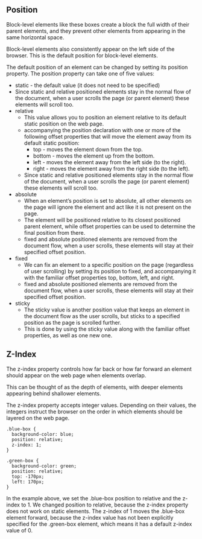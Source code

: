 ## Position

Block-level elements like these boxes create a block the full width of their parent elements, and they prevent other elements from appearing in the same horizontal space.

Block-level elements also consistently appear on the left side of the browser. This is the default position for block-level elements.

The default position of an element can be changed by setting its position property. The position property can take one of five values:

- static - the default value (it does not need to be specified)
-   Since static and relative positioned elements stay in the normal flow of the document, when a user scrolls the page (or parent element) these elements will scroll too.
- relative
  - This value allows you to position an element relative to its default static position on the web page. 
  - accompanying the position declaration with one or more of the following offset properties that will move the element away from its default static position:
    - top - moves the element down from the top.
    - bottom - moves the element up from the bottom.
    - left - moves the element away from the left side (to the right).
    - right - moves the element away from the right side (to the left).
  - Since static and relative positioned elements stay in the normal flow of the document, when a user scrolls the page (or parent element) these elements will scroll too.
- absolute
  - When an element’s position is set to absolute, all other elements on the page will ignore the element and act like it is not present on the page. 
  - The element will be positioned relative to its closest positioned parent element, while offset properties can be used to determine the final position from there.
  - fixed and absolute positioned elements are removed from the document flow, when a user scrolls, these elements will stay at their specified offset position.
- fixed
  - We can fix an element to a specific position on the page (regardless of user scrolling) by setting its position to fixed, and accompanying it with the familiar offset properties top, bottom, left, and right.
  - fixed and absolute positioned elements are removed from the document flow, when a user scrolls, these elements will stay at their specified offset position.
- sticky
  - The sticky value is another position value that keeps an element in the document flow as the user scrolls, but sticks to a specified position as the page is scrolled further.
  - This is done by using the sticky value along with the familiar offset properties, as well as one new one. 


## Z-Index

The z-index property controls how far back or how far forward an element should appear on the web page when elements overlap.

This can be thought of as the depth of elements, with deeper elements appearing behind shallower elements.

The z-index property accepts integer values. Depending on their values, the integers instruct the browser on the order in which elements should be layered on the web page.

```
.blue-box {
  background-color: blue;
  position: relative;
  z-index: 1;
}
 
.green-box {
  background-color: green;
  position: relative;
  top: -170px;
  left: 170px;
}
```
In the example above, we set the .blue-box position to relative and the z-index to 1. We changed position to relative, because the z-index property does not work on static elements. The z-index of 1 moves the .blue-box element forward, because the z-index value has not been explicitly specified for the .green-box element, which means it has a default z-index value of 0.
